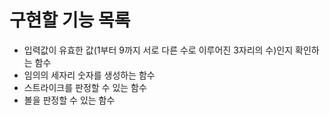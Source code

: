 # 구현할 기능 목록

- 입력값이 유효한 값(1부터 9까지 서로 다른 수로 이루어진 3자리의 수)인지 확인하는 함수
- 임의의 세자리 숫자를 생성하는 함수
- 스트라이크를 판정할 수 있는 함수
- 볼을 판정할 수 있는 함수
